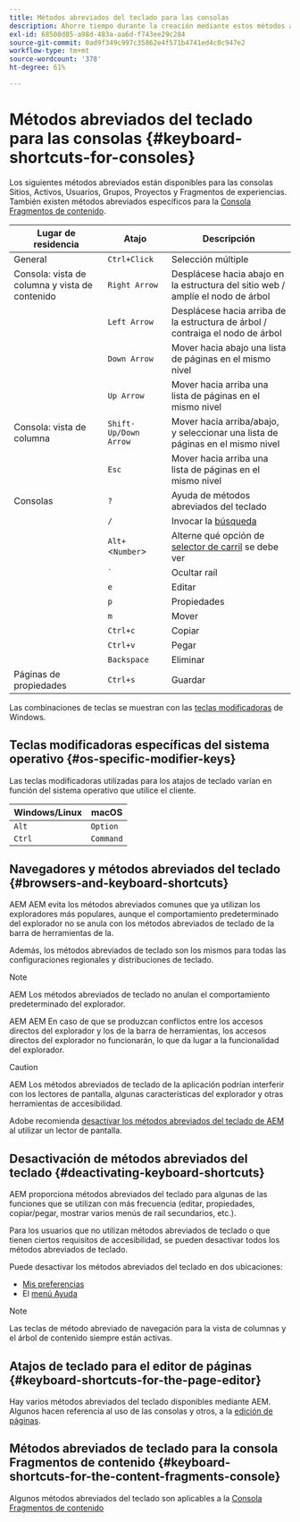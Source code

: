 ```yaml
---
title: Métodos abreviados del teclado para las consolas
description: Ahorre tiempo durante la creación mediante estos métodos abreviados del teclado
exl-id: 68508d05-a98d-483a-aa6d-f743ee29c284
source-git-commit: 0ad9f349c997c35862e4f571b4741ed4c0c947e2
workflow-type: tm+mt
source-wordcount: '378'
ht-degree: 61%

---
```


# Métodos abreviados del teclado para las consolas   {#keyboard-shortcuts-for-consoles}

Los siguientes métodos abreviados están disponibles para las consolas Sitios, Activos, Usuarios, Grupos, Proyectos y Fragmentos de experiencias. También existen métodos abreviados específicos para la [Consola Fragmentos de contenido](#keyboard-shortcuts-for-the-content-fragments-console).

| Lugar de residencia | Atajo | Descripción |
|---|---|---|
| General | `Ctrl+Click` | Selección múltiple |
| Consola: vista de columna y vista de contenido | `Right Arrow` | Desplácese hacia abajo en la estructura del sitio web / amplíe el nodo de árbol |
|  | `Left Arrow` | Desplácese hacia arriba de la estructura de árbol / contraiga el nodo de árbol |
|  | `Down Arrow` | Mover hacia abajo una lista de páginas en el mismo nivel |
|  | `Up Arrow` | Mover hacia arriba una lista de páginas en el mismo nivel |
| Consola: vista de columna | `Shift-Up/Down Arrow` | Mover hacia arriba/abajo, y seleccionar una lista de páginas en el mismo nivel |
|  | `Esc` | Mover hacia arriba una lista de páginas en el mismo nivel |
| Consolas | `?` | Ayuda de métodos abreviados del teclado |
|  | `/` | Invocar la [búsqueda](/help/sites-cloud/authoring/getting-started/search.md) |
|  | `Alt+`&lt;`Number`> | Alterne qué opción de [selector de carril](/help/sites-cloud/authoring/getting-started/basic-handling.md#rail-selector) se debe ver |
|  | ``` ` ``` | Ocultar raíl |
|  | `e` | Editar |
|  | `p` | Propiedades |
|  | `m` | Mover |
|  | `Ctrl+c` | Copiar |
|  | `Ctrl+v` | Pegar |
|  | `Backspace` | Eliminar |
| Páginas de propiedades | `Ctrl+s` | Guardar |

Las combinaciones de teclas se muestran con las [teclas modificadoras](#os-specific-modifier-keys) de Windows.

## Teclas modificadoras específicas del sistema operativo {#os-specific-modifier-keys}

Las teclas modificadoras utilizadas para los atajos de teclado varían en función del sistema operativo que utilice el cliente.

| Windows/Linux | macOS |
|---|---|
| `Alt` | `Option` |
| `Ctrl` | `Command` |

## Navegadores y métodos abreviados del teclado {#browsers-and-keyboard-shortcuts}

AEM AEM evita los métodos abreviados comunes que ya utilizan los exploradores más populares, aunque el comportamiento predeterminado del explorador no se anula con los métodos abreviados de teclado de la barra de herramientas de la.

Además, los métodos abreviados de teclado son los mismos para todas las configuraciones regionales y distribuciones de teclado.

>[!NOTE]
>
>AEM Los métodos abreviados de teclado no anulan el comportamiento predeterminado del explorador.
>
>AEM AEM En caso de que se produzcan conflictos entre los accesos directos del explorador y los de la barra de herramientas, los accesos directos del explorador no funcionarán, lo que da lugar a la funcionalidad del explorador.

>[!CAUTION]
>
>AEM Los métodos abreviados de teclado de la aplicación podrían interferir con los lectores de pantalla, algunas características del explorador y otras herramientas de accesibilidad.
>
>Adobe recomienda [desactivar los métodos abreviados del teclado de AEM](#deactivating-keyboard-shortcuts) al utilizar un lector de pantalla.

## Desactivación de métodos abreviados del teclado {#deactivating-keyboard-shortcuts}

AEM proporciona métodos abreviados del teclado para algunas de las funciones que se utilizan con más frecuencia (editar, propiedades, copiar/pegar, mostrar varios menús de raíl secundarios, etc.).

Para los usuarios que no utilizan métodos abreviados de teclado o que tienen ciertos requisitos de accesibilidad, se pueden desactivar todos los métodos abreviados de teclado.

Puede desactivar los métodos abreviados del teclado en dos ubicaciones:

* [Mis preferencias](/help/sites-cloud/authoring/getting-started/account-environment.md#my-preferences)
* El [menú Ayuda](/help/sites-cloud/authoring/getting-started/basic-handling.md#accessing-help)

>[!NOTE]
>
>Las teclas de método abreviado de navegación para la vista de columnas y el árbol de contenido siempre están activas.

## Atajos de teclado para el editor de páginas {#keyboard-shortcuts-for-the-page-editor}

Hay varios métodos abreviados del teclado disponibles mediante AEM. Algunos hacen referencia al uso de las consolas y otros, a la [edición de páginas](/help/sites-cloud/authoring/fundamentals/keyboard-shortcuts.md).

## Métodos abreviados de teclado para la consola Fragmentos de contenido {#keyboard-shortcuts-for-the-content-fragments-console}

Algunos métodos abreviados del teclado son aplicables a la [Consola Fragmentos de contenido](/help/sites-cloud/administering/content-fragments/keyboard-shortcuts.md)